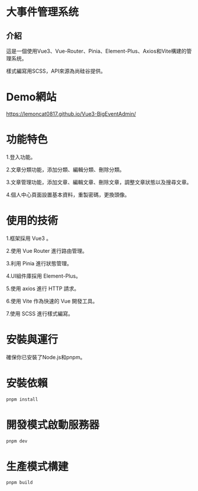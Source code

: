 # 大事件管理系统

## 介紹

這是一個使用Vue3、Vue-Router、Pinia、Element-Plus、Axios和Vite構建的管理系统。

樣式編寫用SCSS，API來源為尚硅谷提供。

# Demo網站

https://lemoncat0817.github.io/Vue3-BigEventAdmin/

# 功能特色

1.登入功能。

2.文章分類功能，添加分類、編輯分類、刪除分類。

3.文章管理功能，添加文章、編輯文章、刪除文章，調整文章狀態以及搜尋文章。

4.個人中心頁面設置基本資料，重製密碼，更換頭像。

# 使用的技術

1.框架採用 Vue3 。

2.使用 Vue Router 進行路由管理。

3.利用 Pinia 進行狀態管理。

4.UI組件庫採用 Element-Plus。

5.使用 axios 進行 HTTP 請求。

6.使用 Vite 作為快速的 Vue 開發工具。

7.使用 SCSS 進行樣式編寫。

# 安裝與運行

確保你已安裝了Node.js和pnpm。

# 安裝依賴

```sh
pnpm install
```

# 開發模式啟動服務器

```sh
pnpm dev
```

# 生產模式構建

```sh
pnpm build
```
